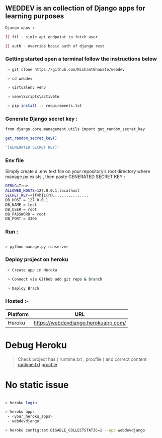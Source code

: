 ## WEDDEV is an collection of Django apps for learning purposes 

```sh
Django apps : 

1) ftl - simle api endpoint to fetch user

2) auth - override basic auth of django rest
```

### Getting started open a terminal follow the instructions below

```sh
 > git clone https://github.com/NishantGhanate/webdev

 > cd webdev

 > virtualenv venv

 > venv\Scripts\activate

 > pip install -r requirements.txt

```

### Generate Django secret key :
```sh
from django.core.management.utils import get_random_secret_key

get_random_secret_key()

'[GENERATED SECRET KEY]'
```

### Env file
Simply create a .env text file on your repository’s root directory where manage.py exists , then paste GENERATED SECRET KEY :

```sh
DEBUG=True
ALLOWED_HOSTS=127.0.0.1,localhost
SECRET_KEY=+jfvhj1(r@................
DB_HOST = 127.0.0.1
DB_NAME = test
DB_USER = root
DB_PASSWORD = root
DB_PORT = 3306
```

### Run :

```sh

> python manage.py runserver 

```

### Deploy project on heroku

```sh
 > Create app in Heroku 

 > Connect via Github add git repo & branch

 > Deploy Brach 
```

### Hosted  :-

| Platform       | URL                  |
| ------------- | ------------------------------ |
|    Heroku     | https://webdevdjango.herokuapp.com/ |

# Debug Heroku
> Check project has ( runtime.txt , procfile ) and correct content
[runtime.txt](https://github.com/NishantGhanate/webdev/blob/main/runtime.txt)
[procfile](https://github.com/NishantGhanate/webdev/blob/main/Procfile)

# No static issue 
```sh

> heroku login 

> heroku apps
 - <your_heroku_apps>
 - webdevdjango 

> heroku config:set DISABLE_COLLECTSTATIC=1 --app webdevdjango
```



